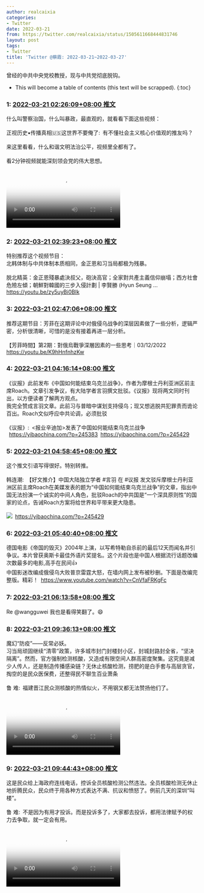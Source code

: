 ```yaml
---
author: realcaixia
categories:
- Twitter
date: 2022-03-21
from: https://twitter.com/realcaixia/status/1505611668444831746
layout: post
tags:
- Twitter
title: 'Twitter @蔡霞: 2022-03-21~2022-03-27'
---
```


曾经的中共中央党校教授，现与中共党彻底脱钩。 

* This will become a table of contents (this text will be scrapped).
{:toc}

### 1: [2022-03-21 02:26:09+08:00 推文](https://twitter.com/realcaixia/status/1505611668444831746)

什么叫警察治国，什么叫暴政，最直观的，就看看下面这些视频：<br><br>正视历史▪️传播真相🇺🇸这世界不要俺了: 有不懂社会主义核心价值观的推友吗？<br><br>来这里看看，什么和谐文明法治公平，视频里全都有了。<br><br>看2分钟视频就能深刻领会党的伟大思想。<br><br><video src="https://video.twimg.com/ext_tw_video/1505550476284112898/pu/vid/480x832/8cjkVjJtE8kdwWvg.mp4?tag=12" controls="controls" poster="https://pbs.twimg.com/ext_tw_video_thumb/1505550476284112898/pu/img/2dbPKeyXQo5D4xe_.jpg"></video>

### 2: [2022-03-21 02:39:23+08:00 推文](https://twitter.com/realcaixia/status/1505615000173482000)

特别推荐这个视频节目：<br>北韩体制与中共体制本质相同，金正恩和习当局都极为残暴。<br><br>脱北精英：金正恩殘暴處決叔父，砲決高官；全家對共產主義信仰崩塌；西方社會危險左傾；朝鮮對韓國的三步入侵計劃 | 李賢勝 (Hyun Seung ... <a href="https://youtu.be/zy5uyBi0BIk" target="_blank" rel="noopener noreferrer">https://youtu.be/zy5uyBi0BIk</a>

### 3: [2022-03-21 02:47:06+08:00 推文](https://twitter.com/realcaixia/status/1505616940693393411)

推荐这期节目：芳菲在这期评论中对俄侵乌战争的深层因素做了一些分析，逻辑严密，分析很清晰，可惜的是没有接着再进一层分析。<br><br>【芳菲時間】第2期：對俄烏戰爭深層因素的一些思考｜03/12/2022 <a href="https://youtu.be/K9hHnfnhzKw" target="_blank" rel="noopener noreferrer">https://youtu.be/K9hHnfnhzKw</a>

### 4: [2022-03-21 04:16:14+08:00 推文](https://twitter.com/realcaixia/status/1505639374104444935)

《议报》此前发布《中国如何能结束乌克兰战争》，作者为摩根士丹利亚洲区前主席Roach。文章引发争议，有大陆学者言羽撰文批驳。《议报》现将两文同时刊出，以方便读者了解两方观点。<br>我完全赞成言羽文章。此前习与普暗中谋划支持侵乌；现又想逃脱共犯罪责而诡论百出。Roach文似呼应中共论调，必须批驳<br><br>《议报》: &lt;报业辛迪加&gt;发表了中国如何能结束乌克兰战争<br> <a href="https://yibaochina.com/?p=245383" target="_blank" rel="noopener noreferrer">https://yibaochina.com/?p=245383</a> <a href="https://yibaochina.com/?p=245429" target="_blank" rel="noopener noreferrer">https://yibaochina.com/?p=245429</a>

### 5: [2022-03-21 04:58:45+08:00 推文](https://twitter.com/realcaixia/status/1505650073778151433)

这个推文引语写得很好。特别转推。<br><br>韩连潮: 【好文推介】中国大陆独立学者 #言羽 在 #议报 发文驳斥摩根士丹利亚洲区前主席Roach在美媒发表的题为“中国如何能结束乌克兰战争”的文章，指出中国无法扮演一个诚实的中间人角色，批驳Roach的中共国是“一个深具原则性”的国家的论点，告诫Roach方案将给世界和平带来更大隐患。<br><br><img style="" src="https://pbs.twimg.com/media/FONmztfXEAAzViR?format=jpg&amp;name=orig" referrerpolicy="no-referrer"> <a href="https://yibaochina.com/?p=245429" target="_blank" rel="noopener noreferrer">https://yibaochina.com/?p=245429</a>

### 6: [2022-03-21 05:40:40+08:00 推文](https://twitter.com/realcaixia/status/1505660618892001282)

德国电影《帝国的毁灭》2004年上演，以写希特勒自杀前的最后12天而闻名并引争议。本片曾获奥斯卡最佳外语片奖提名。这个片段也是中国人根据流行话题改编次数最多的电影,高手在民间👍<br>中国影迷改编成俄侵乌大败普京雷霆大怒，在墙内网上发布被秒删。下面是改编完整版。精彩！ <a href="https://www.youtube.com/watch?v=CnVfaFRKgFc" target="_blank" rel="noopener noreferrer">https://www.youtube.com/watch?v=CnVfaFRKgFc</a>

### 7: [2022-03-21 06:13:58+08:00 推文](https://twitter.com/realcaixia/status/1505668999237021698)

Re @wangguwei 我也是看得笑翻了。😄

### 8: [2022-03-21 09:36:13+08:00 推文](https://twitter.com/realcaixia/status/1505719900689637376)

魔幻“防疫”——反常必妖。<br>习当局顽固继续“清零”政策，许多城市封门封楼封小区，封城封路封全省，“坚决隔离”。然而，官方强制检测核酸，又造成有限空间人群高密度聚集。这究竟是减少人传人，还是制造传播感染链？无休止核酸检测，捞肥的是白手套与高层贪官，掏空的是民众医保费，还整得民不聊生百业萧条<br><br>鲁  难: 福建晋江民众测核酸的热情似火，不用钢叉都无法赞扬他们了。<br><br><video src="https://video.twimg.com/ext_tw_video/1505712593960321031/pu/vid/720x1090/ecthP72EVKqgKq1Z.mp4?tag=12" controls="controls" poster="https://pbs.twimg.com/ext_tw_video_thumb/1505712593960321031/pu/img/cLoDsQb79irGtV-j.jpg"></video>

### 9: [2022-03-21 09:44:43+08:00 推文](https://twitter.com/realcaixia/status/1505722037104488449)

这是民众给上海政府连线电话，控诉全员核酸检测公然违法。全员核酸检测无休止地折腾民众，民众终于用各种方式表达不满、抗议和愤怒了。例前几天的深圳“叫楼”。<br><br>鲁  难: 不是因为有用才投诉。而是投诉多了，大家都去投诉，都用法律赋予的权力去争取，就一定会有用。<br><br><video src="https://video.twimg.com/ext_tw_video/1505314706277425156/pu/vid/1270x666/Hst-kRobTwlLK7rZ.mp4?tag=12" controls="controls" poster="https://pbs.twimg.com/ext_tw_video_thumb/1505314706277425156/pu/img/Hr5jyadHciQerAkY.jpg"></video>

